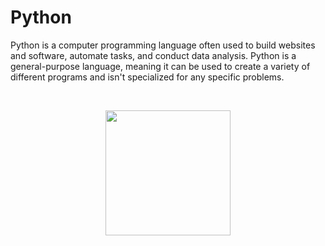 # Python
Python is a computer programming language often used to build websites and software, automate tasks, and conduct data analysis. Python is a general-purpose language, meaning it can be used to create a variety of different programs and isn't specialized for any specific problems.

<br>
<p align="center">
<img src="https://user-images.githubusercontent.com/127482974/224491453-76ff782f-78a4-4167-b42f-86ddad9d9751.png" width="200" height="auto">
</p>

